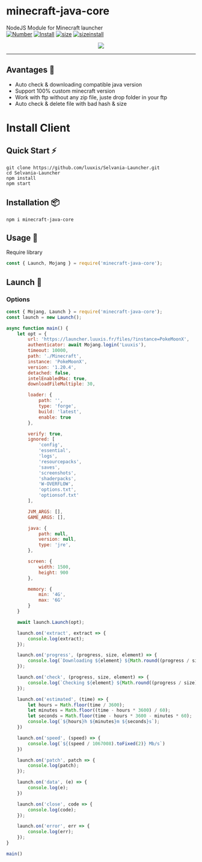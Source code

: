# minecraft-java-core
NodeJS Module for Minecraft launcher
<br>
[![Number](https://img.shields.io/npm/v/minecraft-java-core?style=social&logo=appveyor)](https://npmjs.com/minecraft-java-core)
[![Install](https://img.shields.io/npm/dm/minecraft-java-core.svg?style=social&logo=appveyor)](https://npmjs.com/minecraft-java-core)
[![size](https://img.shields.io/github/languages/code-size/luuxis/minecraft-java-core?style=social&logo=appveyor)](https://npmjs.com/minecraft-java-core)
[![sizeinstall](https://badgen.net/packagephobia/install/minecraft-java-core)](https://npmjs.com/minecraft-java-core)

<p align="center">
    <a href="http://discord.luuxis.fr">
        <img src="https://invidget.switchblade.xyz/e9q7Yr2cuQ">
    </a>
</p>

---
## Avantages :dizzy:
- Auto check & downloading compatible java version
- Support 100% custom minecraft version
- Work with ftp without any zip file, juste drop folder in your ftp
- Auto check & delete file with bad hash & size

# Install Client

## Quick Start :zap:
```npm
git clone https://github.com/luuxis/Selvania-Launcher.git
cd Selvania-Launcher
npm install
npm start
```

## Installation :package:
```npm
npm i minecraft-java-core
```

## Usage :triangular_flag_on_post:
Require library
```javascript
const { Launch, Mojang } = require('minecraft-java-core');
```

## Launch :rocket:
### Options
```javascript
const { Mojang, Launch } = require('minecraft-java-core');
const launch = new Launch();

async function main() {
    let opt = {
        url: 'https://launcher.luuxis.fr/files/?instance=PokeMoonX',
        authenticator: await Mojang.login('Luuxis'),
        timeout: 10000,
        path: './Minecraft',
        instance: 'PokeMoonX',
        version: '1.20.4',
        detached: false,
        intelEnabledMac: true,
        downloadFileMultiple: 30,

        loader: {
            path: '',
            type: 'forge',
            build: 'latest',
            enable: true
        },

        verify: true,
        ignored: [
            'config',
            'essential',
            'logs',
            'resourcepacks',
            'saves',
            'screenshots',
            'shaderpacks',
            'W-OVERFLOW',
            'options.txt',
            'optionsof.txt'
        ],

        JVM_ARGS: [],
        GAME_ARGS: [],

        java: {
            path: null,
            version: null,
            type: 'jre',
        },

        screen: {
            width: 1500,
            height: 900
        },

        memory: {
            min: '4G',
            max: '6G'
        }
    }

    await launch.Launch(opt);

    launch.on('extract', extract => {
        console.log(extract);
    });

    launch.on('progress', (progress, size, element) => {
        console.log(`Downloading ${element} ${Math.round((progress / size) * 100)}%`);
    });

    launch.on('check', (progress, size, element) => {
        console.log(`Checking ${element} ${Math.round((progress / size) * 100)}%`);
    });

    launch.on('estimated', (time) => {
        let hours = Math.floor(time / 3600);
        let minutes = Math.floor((time - hours * 3600) / 60);
        let seconds = Math.floor(time - hours * 3600 - minutes * 60);
        console.log(`${hours}h ${minutes}m ${seconds}s`);
    })

    launch.on('speed', (speed) => {
        console.log(`${(speed / 1067008).toFixed(2)} Mb/s`)
    })

    launch.on('patch', patch => {
        console.log(patch);
    });

    launch.on('data', (e) => {
        console.log(e);
    })

    launch.on('close', code => {
        console.log(code);
    });

    launch.on('error', err => {
        console.log(err);
    });
}

main()
```
